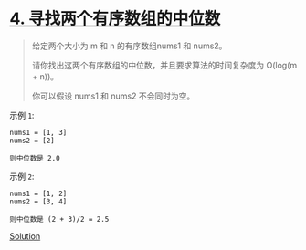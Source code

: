 # [4. 寻找两个有序数组的中位数](https://leetcode-cn.com/problems/median-of-two-sorted-arrays/)

> 给定两个大小为 m 和 n 的有序数组nums1 和 nums2。
>
> 请你找出这两个有序数组的中位数，并且要求算法的时间复杂度为 O(log(m + n))。
>
> 你可以假设 nums1 和 nums2 不会同时为空。


示例 `1`:

    nums1 = [1, 3]
    nums2 = [2]

    则中位数是 2.0

示例 `2`:

    nums1 = [1, 2]
    nums2 = [3, 4]

    则中位数是 (2 + 3)/2 = 2.5

[Solution](solution.h)